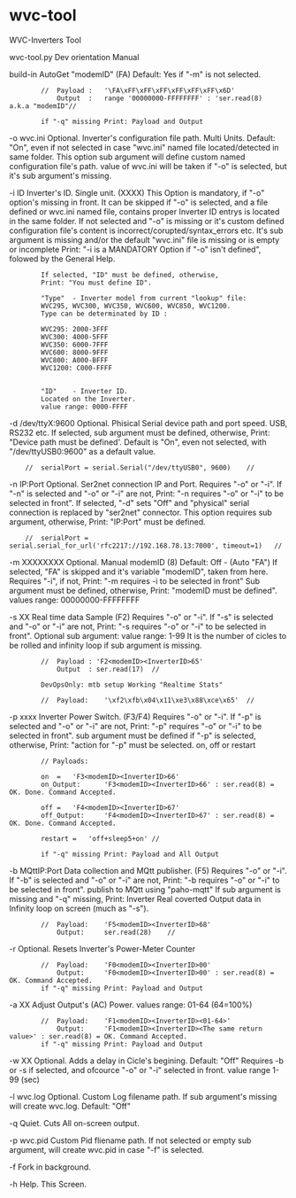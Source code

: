 # wvc-tool
WVC-Inverters Tool

wvc-tool.py Dev orientation Manual

build-in		AutoGet "modemID" (FA)
			Default: Yes if "-m" is not selected.

			//	Payload	:	'\FA\xFF\xFF\xFF\xFF\xFF\xFF\x6D'
				Output	:	range '00000000-FFFFFFFF' : 'ser.read(8)	a.k.a "modemID"//

			if "-q" missing Print: Payload and Output


-o wvc.ini		Optional. Inverter's configuration file path. Multi Units.
			Default: "On", even if not selected in case "wvc.ini" named file located/detected in same folder.
			This option sub argument will define custom named configuration file's path.
			value of wvc.ini will be taken if "-o" is selected, but it's sub argument's missing.



-i ID 			Inverter's ID. Single unit. (XXXX)
			This Option is mandatory, if "-o" option's missing in front.
			It can be skipped if "-o" is selected, and a file defined or wvc.ini named file, contains proper Inverter ID entrys is located in the same folder.
			If not selected and "-o" is missing or it's custom defined configuration file's content is incorrect/corupted/syntax_errors etc.
			It's sub argument is missing and/or the default "wvc.ini" file is missing or is empty or incomplete
			Print: "-i is a MANDATORY Option if "-o" isn't defined", folowed by the General Help.

			If selected, "ID" must be defined, otherwise,
			Print: "You must define ID".

			"Type"  - Inverter model from current "lookup" file:
			WVC295, WVC300, WVC350, WVC600, WVC850, WVC1200.
			Type can be determinated by ID :
			
			WVC295: 2000-3FFF
			WVC300: 4000-5FFF
			WVC350: 6000-7FFF
			WVC600: 8000-9FFF
			WVC800: A000-BFFF
			WVC1200: C000-FFFF
			

			"ID" 	- Inverter ID.
			Located on the Inverter.
			value range: 0000-FFFF


-d /dev/ttyX:9600	Optional. Phisical Serial device path and port speed. USB, RS232 etc.
			If selected, sub argument must be defined, otherwise,
			Print: "Device path must be defined'.
			Default is "On", even not selected, with "/dev/ttyUSB0:9600" as a default value.

		//	serialPort = serial.Serial("/dev/ttyUSB0", 9600)	//


-n IP:Port		Optional. Ser2net connection IP and Port.
			Requires "-o" or "-i".
			If "-n" is selected and "-o" or "-i" are not,
			Print: "-n requires "-o" or "-i" to be selected in front".
			If selected, "-d" sets "Off" and "physical" serial connection is replaced by "ser2net" connector.
			This option requires sub argument, otherwise,
			Print: "IP:Port" must be defined.

		//	serialPort = serial.serial_for_url('rfc2217://192.168.78.13:7000', timeout=1)	//


-m XXXXXXXX		Optional. Manual modemID (8)
			Default: Off - (Auto "FA")
			If selected, "FA" is skipped and it's variable "modemID", taken from here.
			Requires "-i", if not,
			Print: "-m requires -i to be selected in front"
			Sub argument must be defined, otherwise,
			Print: "modemID must be defined".
			values range: 00000000-FFFFFFFF


-s XX			Real time data Sample (F2)
			Requires "-o" or "-i".
			If "-s" is selected and "-o" or "-i" are not,
			Print: "-s requires "-o" or "-i" to be selected in front".
			Optional sub argument: value range: 1-99
			It is the number of cicles to be rolled and infinity loop if sub argument is missing.
			
			//	Payload : 'F2<modemID><InverterID>65'
				Output	: ser.read(17)	//

			DevOpsOnly: mtb setup Working "Realtime Stats"

			//	Payload:	'\xf2\xfb\x04\x11\xe3\x88\xce\x65'	//


-p xxxx			Inverter Power Switch. (F3/F4)
			Requires "-o" or "-i".
			If "-p" is selected and "-o" or "-i" are not,
			Print: "-p" requires "-o" or "-i" to be selected in front".
			sub argument must be defined if "-p" is selected, otherwise,
			Print: "action for "-p" must be selected. on, off or restart

			// Payloads:		

			on	=	'F3<modemID><InverterID>66'
			on_Output:		'F3<modemID><InverterID>66' : ser.read(8) = OK. Done. Command Accepted.

			off	=	'F4<modemID><InverterID>67'
			off_Output:		'F4<modemID><InverterID>67' : ser.read(8) = OK. Done. Command Accepted.

			restart	=	'off+sleep5+on'	//

			if "-q" missing Print: Payload and All Output


-b MQttIP:Port		Data collection and MQtt publisher. (F5)
			Requires "-o" or "-i".
			If "-b" is selected and "-o" or "-i" are not,
			Print: "-b requires "-o" or "-i" to be selected in front".
			publish to MQtt using "paho-mqtt"
			If sub argument is missing and "-q" missing,
			Print: Inverter Real coverted Output data in Infinity loop on screen (much as "-s").
			
			//	Payload:	'F5<modemID><InverterID>68'
				Output:		ser.read(28)	//


-r			Optional. Resets Inverter's Power-Meter Counter

			//	Payload:	'F0<modemID><InverterID>00'
				Output:		'F0<modemID><InverterID>00' : ser.read(8) = OK. Command Accepted.
			if "-q" missing Print: Payload and Output


-a XX			Adjust Output's (AC) Power.
			values range: 01-64 (64=100%)
		
			//	Payload:	'F1<modemID><InverterID><01-64>'
				Output:		'F1<modemID><InverterID><The same return value>' : ser.read(8) = OK. Command Accepted.
			if "-q" missing Print: Payload and Output


-w XX			Optional. Adds a delay in Cicle's begining.
			Default: "Off"
			Requires -b or -s if selected, and ofcource "-o" or "-i" selected in front.
			value range 1-99 (sec)

-l wvc.log		Optional. Custom Log filename path.
			If sub argument's missing will create wvc.log.
			Default: "Off"

-q			Quiet. Cuts All on-screen output.

-p wvc.pid		Custom Pid fliename path.
			If not selected or empty sub argument, will create wvc.pid in case "-f" is selected.

-f			Fork in background.

-h			Help. This Screen.

